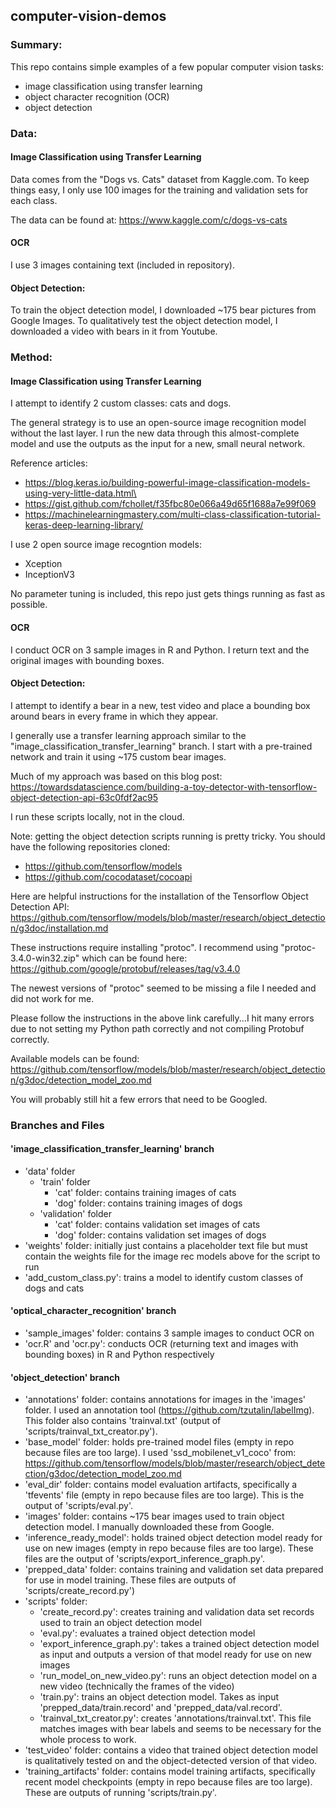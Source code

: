## computer-vision-demos

### Summary:
This repo contains simple examples of a few popular computer vision tasks:
- image classification using transfer learning
- object character recognition (OCR)
- object detection

### Data: 

#### Image Classification using Transfer Learning
Data comes from the "Dogs vs. Cats" dataset from Kaggle.com.
To keep things easy, I only use 100 images for the training and validation sets for each class.

The data can be found at: https://www.kaggle.com/c/dogs-vs-cats

#### OCR
I use 3 images containing text (included in repository).

#### Object Detection: 
To train the object detection model, I downloaded ~175 bear pictures from Google Images.
To qualitatively test the object detection model, I downloaded a video with bears in it from Youtube.

### Method:

#### Image Classification using Transfer Learning
I attempt to identify 2 custom classes: cats and dogs.

The general strategy is to use an open-source image recognition model without the last layer.
I run the new data through this almost-complete model and use the outputs as the input for a 
new, small neural network.

Reference articles:
- https://blog.keras.io/building-powerful-image-classification-models-using-very-little-data.html\
- https://gist.github.com/fchollet/f35fbc80e066a49d65f1688a7e99f069
- https://machinelearningmastery.com/multi-class-classification-tutorial-keras-deep-learning-library/

I use 2 open source image recogntion models:
- Xception
- InceptionV3

No parameter tuning is included, this repo just gets things running as fast as possible.

#### OCR
I conduct OCR on 3 sample images in R and Python. I return text and the original images with bounding boxes.

#### Object Detection: 
I attempt to identify a bear in a new, test video and place a bounding box around bears in every frame in which they appear.

I generally use a transfer learning approach similar to the "image_classification_transfer_learning" branch. I start with a pre-trained network and train it using ~175 custom bear images.

Much of my approach was based on this blog post:
https://towardsdatascience.com/building-a-toy-detector-with-tensorflow-object-detection-api-63c0fdf2ac95

I run these scripts locally, not in the cloud.

Note: getting the object detection scripts running is pretty tricky. You should have the following repositories cloned:
- https://github.com/tensorflow/models
- https://github.com/cocodataset/cocoapi

Here are helpful instructions for the installation of the Tensorflow Object Detection API: https://github.com/tensorflow/models/blob/master/research/object_detection/g3doc/installation.md

These instructions require installing "protoc". I recommend using "protoc-3.4.0-win32.zip" which can be found here: 
https://github.com/google/protobuf/releases/tag/v3.4.0

The newest versions of "protoc" seemed to be missing a file I needed and did not work for me.

Please follow the instructions in the above link carefully...I hit many errors due to not setting my Python path correctly and not compiling Protobuf correctly.

Available models can be found:
https://github.com/tensorflow/models/blob/master/research/object_detection/g3doc/detection_model_zoo.md

You will probably still hit a few errors that need to be Googled.

### Branches and Files

#### 'image_classification_transfer_learning' branch

- 'data' folder
   - 'train' folder
      - 'cat' folder: contains training images of cats
      - 'dog' folder: contains training images of dogs
   - 'validation' folder
      - 'cat' folder: contains validation set images of cats
      - 'dog' folder: contains validation set images of dogs
- 'weights' folder: initially just contains a placeholder text file but must contain the weights file for the image rec models above for the script to run
- 'add_custom_class.py': trains a model to identify custom classes of dogs and cats

#### 'optical_character_recognition' branch

- 'sample_images' folder: contains 3 sample images to conduct OCR on
- 'ocr.R' and 'ocr.py': conducts OCR (returning text and images with bounding boxes) in R and Python respectively

#### 'object_detection' branch

- 'annotations' folder: contains annotations for images in the 'images' folder. I used an annotation tool (https://github.com/tzutalin/labelImg). This folder also contains 'trainval.txt' (output of 'scripts/trainval_txt_creator.py').
- 'base_model' folder: holds pre-trained model files (empty in repo because files are too large). I used 'ssd_mobilenet_v1_coco' from: https://github.com/tensorflow/models/blob/master/research/object_detection/g3doc/detection_model_zoo.md
- 'eval_dir' folder: contains model evaluation artifacts, specifically a 'tfevents' file (empty in repo because files are too large). This is the output of 'scripts/eval.py'.
- 'images' folder: contains ~175 bear images used to train object detection model. I manually downloaded these from Google.
- 'inference_ready_model': holds trained object detection model ready for use on new images (empty in repo because files are too large). These files are the output of 'scripts/export_inference_graph.py'.
- 'prepped_data' folder: contains training and validation set data prepared for use in model training. These files are outputs of 'scripts/create_record.py')
- 'scripts' folder:
   - 'create_record.py': creates training and validation data set records used to train an object detection model
   - 'eval.py': evaluates a trained object detection model
   - 'export_inference_graph.py': takes a trained object detection model as input and outputs a version of that model ready for use on new images
   - 'run_model_on_new_video.py': runs an object detection model on a new video (technically the frames of the video)
   - 'train.py': trains an object detection model. Takes as input 'prepped_data/train.record' and 'prepped_data/val.record'.
   - 'trainval_txt_creator.py': creates 'annotations/trainval.txt'. This file matches images with bear labels and seems to be necessary for the whole process to work.
- 'test_video' folder: contains a video that trained object detection model is qualitatively tested on and the object-detected version of that video.
- 'training_artifacts' folder: contains model training artifacts, specifically recent model checkpoints (empty in repo because files are too large). These are outputs of running 'scripts/train.py'.
